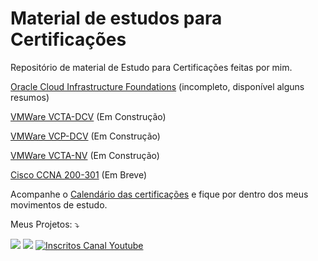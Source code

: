 # Material de estudos para Certificações
Repositório de material de Estudo para Certificações feitas por mim.

[Oracle Cloud Infrastructure Foundations](oracle/OCI%20Foundations) (incompleto, disponível alguns resumos)

[VMWare VCTA-DCV](vmware/vcta-dcv) (Em Construção)

[VMWare VCP-DCV](vmware/vcp-dcv) (Em Construção)

[VMWare VCTA-NV](vmware/vcta-nv) (Em Construção)

[Cisco CCNA 200-301](#) (Em Breve)

Acompanhe o [Calendário das certificações](certs_schedule.md) e fique por dentro dos meus movimentos de estudo.

Meus Projetos: ⤵️
</p>

<p align="left">
  
  <a href="https://infra.expert/#/portal/signup" alt="Blog">
  <img src="https://img.shields.io/static/v1?label=Blog&message=Infra%20Expert&color=232634&style=for-the-badge&logo=ghost&link=https://infra.expert/#/portal/signup"/></a>

  <a href="https://instagram.com/infraantenada" alt="Instagram">
  <img src="https://img.shields.io/badge/@infraantenada-E4405F?style=for-the-badge&logo=instagram&logoColor=white&link=https://instagram.com/infraantenada"/></a>

  <a href="http://youtube.com/infraantenada?sub_confirmation=1">
    <img alt="Inscritos Canal Youtube" src="https://img.shields.io/youtube/channel/subscribers/UC9YAyen5LMa_o2oeJ5bcmdg?label=INFRAANTENADA&logo=Youtube&style=for-the-badge">
  </a>
</p> 
